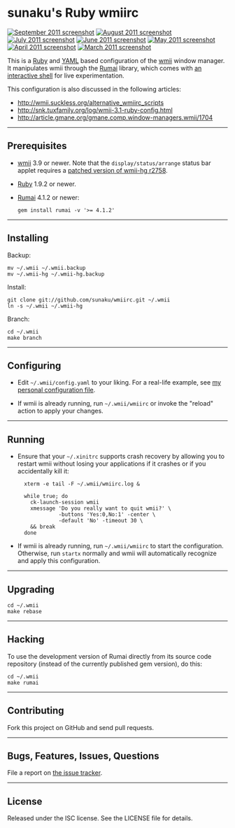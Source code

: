sunaku's Ruby wmiirc
==============================================================================

[![September 2011 screenshot](http://ompldr.org/tYWg1eQ)](http://ompldr.org/vYWg1eQ)
[![August 2011 screenshot](http://ompldr.org/tOXJjcg)](http://ompldr.org/vOXJjcg)
[![July 2011 screenshot](http://ompldr.org/tOWk0Zw)](http://ompldr.org/vOWk0Zw)
[![June 2011 screenshot](http://ompldr.org/tOHZzcw)](http://ompldr.org/vOHZzcw)
[![May 2011 screenshot](http://ompldr.org/tOGxyZQ)](http://ompldr.org/vOGxyZQ)
[![April 2011 screenshot](http://ompldr.org/tODNuag)](http://ompldr.org/vODNuag)
[![March 2011 screenshot](http://ompldr.org/tN3l2bQ)](http://ompldr.org/vN3l2bQ)

This is a [Ruby] and [YAML] based configuration of the [wmii] window manager.
It manipulates wmii through the [Rumai] library, which comes with [an
interactive shell][RumaiShell] for live experimentation.

[Ruby]: http://ruby-lang.org
[YAML]: http://yaml.org
[wmii]: http://wmii.suckless.org
[Rumai]: http://snk.tuxfamily.org/lib/rumai/
[RumaiShell]: http://snk.tuxfamily.org/lib/rumai/#EXAMPLES

This configuration is also discussed in the following articles:

* <http://wmii.suckless.org/alternative_wmiirc_scripts>
* <http://snk.tuxfamily.org/log/wmii-3.1-ruby-config.html>
* <http://article.gmane.org/gmane.comp.window-managers.wmii/1704>

------------------------------------------------------------------------------
Prerequisites
------------------------------------------------------------------------------

* [wmii] 3.9 or newer.  Note that the
  `display/status/arrange` status bar applet requires a [patched version of
  wmii-hg r2758]( http://code.google.com/p/wmii/issues/detail?id=232 ).

* [Ruby] 1.9.2 or newer.

* [Rumai] 4.1.2 or newer:

      gem install rumai -v '>= 4.1.2'

------------------------------------------------------------------------------
Installing
------------------------------------------------------------------------------

Backup:

    mv ~/.wmii ~/.wmii.backup
    mv ~/.wmii-hg ~/.wmii-hg.backup

Install:

    git clone git://github.com/sunaku/wmiirc.git ~/.wmii
    ln -s ~/.wmii ~/.wmii-hg

Branch:

    cd ~/.wmii
    make branch

------------------------------------------------------------------------------
Configuring
------------------------------------------------------------------------------

* Edit `~/.wmii/config.yaml` to your liking. For a real-life example,
  see [my personal configuration file](
  http://github.com/sunaku/wmiirc/blob/personal/config.yaml).

* If wmii is already running, run `~/.wmii/wmiirc` or
  invoke the "reload" action to apply your changes.

------------------------------------------------------------------------------
Running
------------------------------------------------------------------------------

* Ensure that your `~/.xinitrc` supports crash recovery by allowing you to
  restart wmii without losing your applications if it crashes or if you
  accidentally kill it:

        xterm -e tail -F ~/.wmii/wmiirc.log &

        while true; do
          ck-launch-session wmii
          xmessage 'Do you really want to quit wmii?' \
                   -buttons 'Yes:0,No:1' -center \
                   -default 'No' -timeout 30 \
          && break
        done

* If wmii is already running, run `~/.wmii/wmiirc` to start the configuration.
  Otherwise, run `startx` normally and wmii will automatically recognize and
  apply this configuration.

------------------------------------------------------------------------------
Upgrading
------------------------------------------------------------------------------

    cd ~/.wmii
    make rebase

------------------------------------------------------------------------------
Hacking
------------------------------------------------------------------------------

To use the development version of Rumai directly from its source code
repository (instead of the currently published gem version), do this:

    cd ~/.wmii
    make rumai

------------------------------------------------------------------------------
Contributing
------------------------------------------------------------------------------

Fork this project on GitHub and send pull requests.

------------------------------------------------------------------------------
Bugs, Features, Issues, Questions
------------------------------------------------------------------------------

File a report on [the issue tracker](http://github.com/sunaku/wmiirc/issues/).

------------------------------------------------------------------------------
License
------------------------------------------------------------------------------

Released under the ISC license.  See the LICENSE file for details.
